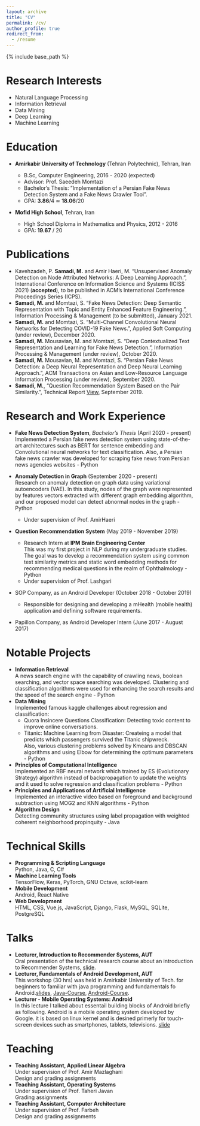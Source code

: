 ```yaml
---
layout: archive
title: "CV"
permalink: /cv/
author_profile: true
redirect_from:
  - /resume
---
```


{% include base_path %}

Research Interests
======
* Natural Language Processing
* Information Retrieval
* Data Mining
* Deep Learning
* Machine Learning

Education
======
* **Amirkabir University of Technology** (Tehran Polytechnic), Tehran, Iran
  * B.Sc, Computer Engineering, 2016 - 2020 (expected)
  * Advisor: Prof. Saeedeh Momtazi
  * Bachelor’s Thesis: ”Implementation of a Persian Fake News Detection System and a Fake News Crawler Tool”.
  * GPA: **3.86**/4 ≃ **18.06**/20
  
* **Mofid High School**, Tehran, Iran
  * High School Diploma in Mathematics and Physics, 2012 - 2016
  * GPA: **19.67** / 20

Publications
======
 * Kavehzadeh, P. **Samadi, M.** and Amir Haeri, M. “Unsupervised Anomaly Detection on Node Attributed Networks: A Deep Learning Approach.”, International Conference on Information Science and Systems (ICISS 2021) (**accepted**), to be published in ACM’s International Conference Proceedings Series (ICPS).
 * **Samadi, M.** and Momtazi, S. “Fake News Detection: Deep Semantic Representation with Topic and Entity Enhanced Feature Engineering.”, Information Processing & Management (to be submitted), January 2021.
 * **Samadi, M.** and Momtazi, S. “Multi-Channel Convolutional Neural Networks for Detecting COVID-19 Fake News.”, Applied Soft Computing (under review), December 2020.
 * **Samadi, M.** Mousavian, M. and Momtazi, S. “Deep Contextualized Text Representation and Learning for Fake News Detection.”, Information Processing & Management (under review), October 2020.
 * **Samadi, M.** Mousavian, M. and Momtazi, S. “Persian Fake News Detection: a Deep Neural Representation and Deep Neural Learning Approach.”, ACM Transactions on Asian and Low-Resource Language Information Processing (under review), September 2020.
 * **Samadi, M.**, “Question Recommendation System Based on the Pair Similarity.”, Technical Report [View](https://drive.google.com/file/d/1CZT2KJm1mhqPPNRv_CKdF9WBTAT9ErZY/view?usp=sharing), September 2019.

Research and Work Experience
======
* **Fake News Detection System**, *Bachelor’s Thesis* (April 2020 - present) <br/>
  Implemented a Persian fake news detection system using state-of-the-art architectures such as BERT for sentence embedding and Convolutional neural
networks for text classification. Also, a Persian fake news crawler was developed for scraping fake news from Persian news agencies websites - Python

* **Anomaly Detection in Graph** (September 2020 - present) <br/>
  Research on anomaly detection on graph data using variational autoencoders
  (VAE). In this study, nodes of the graph were represented by features vectors
  extracted with different graph embedding algorithm, and our proposed model
  can detect abnormal nodes in the graph - Python <br/>
  * Under supervision of Prof. AmirHaeri
  
* **Question Recommendation System** (May 2019 - November 2019) <br/>
  * Research Intern at **IPM Brain Engineering Center** <br/>
  This was my first project in NLP during my undergraduate studies. The goal
  was to develop a recommendation system using common text similarity metrics
  and static word embedding methods for recommending medical questions in the
  realm of Ophthalmology - Python <br/>
  * Under supervision of Prof. Lashgari
  
* SOP Company, as an Android Developer (October 2018 - October 2019) <br/>
  * Responsible for designing and developing a mHealth (mobile health) application
    and defining software requirements.
  
* Papillon Company, as Android Developer Intern (June 2017 - August 2017)

Notable Projects
======

* **Information Retrieval** <br/>
  A news search engine with the capability of crawling news, boolean searching,
  and vector space searching was developed. Clustering and classification algorithms were used for enhancing the search results and the speed of the search
  engine - Python
* **Data Mining** <br/>
  Implemented famous kaggle challenges about regression and classification: <br/>
  * Quora Insincere Questions Classification: Detecting toxic content to improve online conversations. <br/>
  * Titanic: Machine Learning from Disaster: Createing a model that predicts which passengers survived the Titanic shipwreck. <br/>
  Also, various clustering problems solved by Kmeans and DBSCAN algorithms and using Elbow for determining the optimum parameters - Python
* **Principles of Computational Intelligence** <br/>
  Implemented an RBF neural network which trained by ES (Evolutionary Strategy) algorithm instead of backpropagation to update the weights and it used to
  solve regression and classification problems - Python
* **Principles and Applications of Artificial Intelligence** <br/>
  Implemented an interactive video based on foreground and background subtraction using MOG2 and KNN algorithms - Python
* **Algorithm Design** <br/>
  Detecting community structures using label propagation with weighted coherent
  neighborhood propinquity - Java

Technical Skills
======
* **Programming & Scripting Language** <br/>
  Python, Java, C, C#
* **Machine Learning Tools** <br/>
  TensorFlow, Keras, PyTorch, GNU Octave, scikit-learn
* **Mobile Development** <br/>
  Android, React Native
* **Web Development** <br/>
  HTML, CSS, Vue.js, JavaScript, Django, Flask, MySQL, SQLite, PostgreSQL
  
Talks
======
 * **Lecturer, Introduction to Recommender Systems, AUT** <br/>
    Oral presentation of the technical research course about an introduction to Recommender Systems, [slide](https://www.dropbox.com/s/um9uqesx8hb2n11/RecommenderSystem_slide.pdf?dl=0).
  * **Lecturer, Fundamentals of Android Development, AUT** <br/>
    This workshop (30 hrs) was held in Amirkabir University of Tech. for beginners to familiar with java programming and fundamentals fo Android.[slides](https://www.dropbox.com/sh/va8ynst3v8knauw/AAC-57r9MxdGJdS6vU-jCJA1a?dl=0), [Java-Course](https://github.com/MhmDSmdi/Basic-Java-Course), [Android-Course](https://github.com/MhmDSmdi/Basic-Android-Course).
  * **Lecturer - Mobile Operating Systems: Android** <br/>
    In this lecture I talked about essentail building blocks of Android briefly as following.
    Android is a mobile operating system developed by Google. it is based on linux kernel and is desined primerly for touch-screen devices such as smartphones, tablets, televisions. [slide](https://www.dropbox.com/s/9jj225ey2uomve6/OS-Lab.ppsx?dl=0)
  
Teaching
======
  * **Teaching Assistant, Applied Linear Algebra** <br/>
    Under supervision of Prof. Amir Mazlaghani <br/>
    Design and grading assignments
  * **Teaching Assistant, Operating Systems** <br/>
    Under supervision of Prof. Taheri Javan <br/>
    Grading assignments
  * **Teaching Assistant, Computer Architecture** <br/>
    Under supervision of Prof. Farbeh <br/>
    Design and grading assignments
